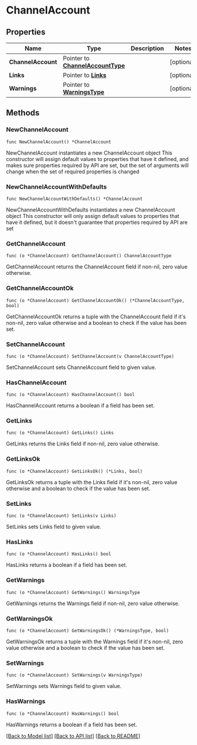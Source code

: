 # ChannelAccount

## Properties

Name | Type | Description | Notes
------------ | ------------- | ------------- | -------------
**ChannelAccount** | Pointer to [**ChannelAccountType**](ChannelAccountType.md) |  | [optional] 
**Links** | Pointer to [**Links**](Links.md) |  | [optional] 
**Warnings** | Pointer to [**WarningsType**](WarningsType.md) |  | [optional] 

## Methods

### NewChannelAccount

`func NewChannelAccount() *ChannelAccount`

NewChannelAccount instantiates a new ChannelAccount object
This constructor will assign default values to properties that have it defined,
and makes sure properties required by API are set, but the set of arguments
will change when the set of required properties is changed

### NewChannelAccountWithDefaults

`func NewChannelAccountWithDefaults() *ChannelAccount`

NewChannelAccountWithDefaults instantiates a new ChannelAccount object
This constructor will only assign default values to properties that have it defined,
but it doesn't guarantee that properties required by API are set

### GetChannelAccount

`func (o *ChannelAccount) GetChannelAccount() ChannelAccountType`

GetChannelAccount returns the ChannelAccount field if non-nil, zero value otherwise.

### GetChannelAccountOk

`func (o *ChannelAccount) GetChannelAccountOk() (*ChannelAccountType, bool)`

GetChannelAccountOk returns a tuple with the ChannelAccount field if it's non-nil, zero value otherwise
and a boolean to check if the value has been set.

### SetChannelAccount

`func (o *ChannelAccount) SetChannelAccount(v ChannelAccountType)`

SetChannelAccount sets ChannelAccount field to given value.

### HasChannelAccount

`func (o *ChannelAccount) HasChannelAccount() bool`

HasChannelAccount returns a boolean if a field has been set.

### GetLinks

`func (o *ChannelAccount) GetLinks() Links`

GetLinks returns the Links field if non-nil, zero value otherwise.

### GetLinksOk

`func (o *ChannelAccount) GetLinksOk() (*Links, bool)`

GetLinksOk returns a tuple with the Links field if it's non-nil, zero value otherwise
and a boolean to check if the value has been set.

### SetLinks

`func (o *ChannelAccount) SetLinks(v Links)`

SetLinks sets Links field to given value.

### HasLinks

`func (o *ChannelAccount) HasLinks() bool`

HasLinks returns a boolean if a field has been set.

### GetWarnings

`func (o *ChannelAccount) GetWarnings() WarningsType`

GetWarnings returns the Warnings field if non-nil, zero value otherwise.

### GetWarningsOk

`func (o *ChannelAccount) GetWarningsOk() (*WarningsType, bool)`

GetWarningsOk returns a tuple with the Warnings field if it's non-nil, zero value otherwise
and a boolean to check if the value has been set.

### SetWarnings

`func (o *ChannelAccount) SetWarnings(v WarningsType)`

SetWarnings sets Warnings field to given value.

### HasWarnings

`func (o *ChannelAccount) HasWarnings() bool`

HasWarnings returns a boolean if a field has been set.


[[Back to Model list]](../README.md#documentation-for-models) [[Back to API list]](../README.md#documentation-for-api-endpoints) [[Back to README]](../README.md)


